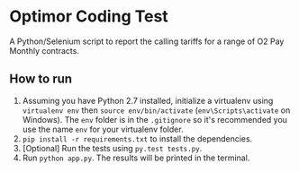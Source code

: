 Optimor Coding Test
===================

A Python/Selenium script to report the calling tariffs for a range of O2 Pay Monthly contracts.

## How to run

1. Assuming you have Python 2.7 installed, initialize a virtualenv using `virtualenv env` then `source env/bin/activate` (`env\Scripts\activate` on Windows).  The `env` folder is in the `.gitignore` so it's recommended you use the name `env` for your virtualenv folder.
2. `pip install -r requirements.txt` to install the dependencies.
3. [Optional] Run the tests using `py.test tests.py`.
4. Run `python app.py`.  The results will be printed in the terminal.
